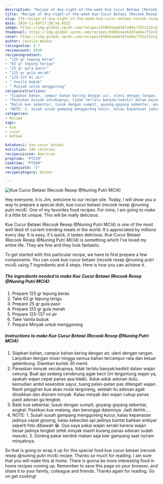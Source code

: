 ```yaml
---
description: "Recipe of Any-night-of-the-week Kue Cucur Betawi (Recook Resep @Nuning Putri MCI4)"
title: "Recipe of Any-night-of-the-week Kue Cucur Betawi (Recook Resep @Nuning Putri MCI4)"
slug: 774-recipe-of-any-night-of-the-week-kue-cucur-betawi-recook-resep-nuning-putri-mci4
date: 2020-11-08T17:50:54.032Z
image: https://img-global.cpcdn.com/recipes/b5891eaab3d7ad4e/751x532cq70/kue-cucur-betawi-recook-resep-nuning-putri-mci4-foto-resep-utama.jpg
thumbnail: https://img-global.cpcdn.com/recipes/b5891eaab3d7ad4e/751x532cq70/kue-cucur-betawi-recook-resep-nuning-putri-mci4-foto-resep-utama.jpg
cover: https://img-global.cpcdn.com/recipes/b5891eaab3d7ad4e/751x532cq70/kue-cucur-betawi-recook-resep-nuning-putri-mci4-foto-resep-utama.jpg
author: Cecelia Walker
ratingvalue: 4.7
reviewcount: 4038
recipeingredient:
- "125 gr tepung beras"
- "63 gr tepung terigu"
- "25 gr gula pasir"
- "125 gr gula merah"
- "125-137 ml air"
- " Vanila bubuk"
- " Minyak untuk menggoreng"
recipeinstructions:
- "Siapkan bahan, campur bahan kering dengan air, uleni dengan tangan. Lanjutkan dengan mixer hingga semua bahan tercampur rata dan keluar gelembung. Diamkan kurleb 30 menit."
- "Panaskan minyak secukupnya, tidak terlalu banyak/sedikit dalam wajan cekung. Buat api sedang cenderung agak kecil (ini tergantung wajan ya, apakah wajan cepat panas apa tidak). Aduk-aduk adonan dulu, kemudian ambil sesendok sayur, tuang pelan-pelan pas ditengah wajan. Nanti pinggiran kue akan mulai tergoreng, setelah itu adonan agak dinaikkan dan disiram minyak. Kalau minyak dan wajan cukup panas pasti adonan ga lengket."
- "Balik kue sebentar, tusuk dengan sumpit, goyang-goyang sebentar, angkat. Pastikan kue matang, dan berongga dalamnya. Jadi dehhh...."
- "NOTE: 1. Susah susah gampang menggoreng kucur, kalau kepanasan jadinya cepat gosong, kalau kekecilan api jadinya bantat bahkan ambyar seperti foto dibawah 😁. Oya saya pakai wajan serabi karena wajan besar jadinya lengket (efek minyak masih kurang panas adonan sudah masuk). 2. Goreng pakai sendok makan saja biar gampang saat nyiram minyaknya."
categories:
- Recipe
tags:
- kue
- cucur
- betawi

katakunci: kue cucur betawi 
nutrition: 246 calories
recipecuisine: American
preptime: "PT21M"
cooktime: "PT56M"
recipeyield: "3"
recipecategory: Dinner

---
```



![Kue Cucur Betawi (Recook Resep @Nuning Putri MCI4)](https://img-global.cpcdn.com/recipes/b5891eaab3d7ad4e/751x532cq70/kue-cucur-betawi-recook-resep-nuning-putri-mci4-foto-resep-utama.jpg)

Hey everyone, it is Jim, welcome to our recipe site. Today, I will show you a way to prepare a special dish, kue cucur betawi (recook resep @nuning putri mci4). One of my favorites food recipes. For mine, I am going to make it a little bit unique. This will be really delicious.



Kue Cucur Betawi (Recook Resep @Nuning Putri MCI4) is one of the most well liked of current trending meals in the world. It's appreciated by millions every day. It is easy, it's quick, it tastes delicious. Kue Cucur Betawi (Recook Resep @Nuning Putri MCI4) is something which I've loved my entire life. They are fine and they look fantastic.


To get started with this particular recipe, we have to first prepare a few components. You can cook kue cucur betawi (recook resep @nuning putri mci4) using 7 ingredients and 4 steps. Here is how you can achieve it.

<!--inarticleads1-->

##### The ingredients needed to make Kue Cucur Betawi (Recook Resep @Nuning Putri MCI4):

1. Prepare 125 gr tepung beras
1. Take 63 gr tepung terigu
1. Prepare 25 gr gula pasir
1. Prepare 125 gr gula merah
1. Prepare 125-137 ml air
1. Take  Vanila bubuk
1. Prepare  Minyak untuk menggoreng




<!--inarticleads2-->

##### Instructions to make Kue Cucur Betawi (Recook Resep @Nuning Putri MCI4):

1. Siapkan bahan, campur bahan kering dengan air, uleni dengan tangan. Lanjutkan dengan mixer hingga semua bahan tercampur rata dan keluar gelembung. Diamkan kurleb 30 menit.
1. Panaskan minyak secukupnya, tidak terlalu banyak/sedikit dalam wajan cekung. Buat api sedang cenderung agak kecil (ini tergantung wajan ya, apakah wajan cepat panas apa tidak). Aduk-aduk adonan dulu, kemudian ambil sesendok sayur, tuang pelan-pelan pas ditengah wajan. Nanti pinggiran kue akan mulai tergoreng, setelah itu adonan agak dinaikkan dan disiram minyak. Kalau minyak dan wajan cukup panas pasti adonan ga lengket.
1. Balik kue sebentar, tusuk dengan sumpit, goyang-goyang sebentar, angkat. Pastikan kue matang, dan berongga dalamnya. Jadi dehhh....
1. NOTE: 1. Susah susah gampang menggoreng kucur, kalau kepanasan jadinya cepat gosong, kalau kekecilan api jadinya bantat bahkan ambyar seperti foto dibawah 😁. Oya saya pakai wajan serabi karena wajan besar jadinya lengket (efek minyak masih kurang panas adonan sudah masuk). 2. Goreng pakai sendok makan saja biar gampang saat nyiram minyaknya.




So that is going to wrap it up for this special food kue cucur betawi (recook resep @nuning putri mci4) recipe. Thanks so much for reading. I am sure that you will make this at home. There is gonna be more interesting food in home recipes coming up. Remember to save this page on your browser, and share it to your family, colleague and friends. Thanks again for reading. Go on get cooking!

